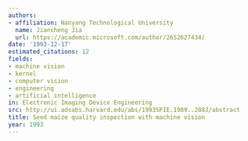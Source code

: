 ```yaml
---
authors:
- affiliation: Nanyang Technological University
  name: Jiancheng Jia
  url: https://academic.microsoft.com/author/2652627434/
date: '1993-12-17'
estimated_citations: 12
fields:
- machine vision
- kernel
- computer vision
- engineering
- artificial intelligence
in: Electronic Imaging Device Engineering
src: http://ui.adsabs.harvard.edu/abs/1993SPIE.1989..288J/abstract
title: Seed maize quality inspection with machine vision
year: 1993
---
```

